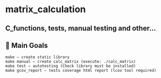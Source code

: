 # matrix_calculation
C_functions, tests, manual testing and other...
---
## 🎯 Main Goals
    make — create static library
    make manual — create calc_matrix (execute: ./calc_matrix)
    make test — autotesting (Check library must be installed)
    make gcov_report — tests coverage html report (lcov tool required)
